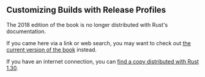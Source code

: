 ## Customizing Builds with Release Profiles

The 2018 edition of the book is no longer distributed with Rust's documentation.

If you came here via a link or web search, you may want to check out [the current
version of the book](../ch14-01-release-profiles.md) instead.

If you have an internet connection, you can [find a copy distributed with
Rust
1.30](https://doc.rust-lang.org/1.30.0/book/2018-edition/ch14-01-release-profiles.html).